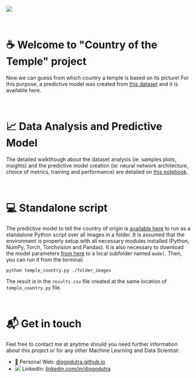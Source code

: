 ![](https://th.bing.com/th/id/R2182dde2e2eda8f978afbf46f0b80c0c?rik=4HeCF3rfmwSCHw&riu=http%3a%2f%2fwww.css.ethz.ch%2fen%2fthink-tank%2fthemes%2fmediation-support-and-peace-promotion%2freligion-and-mediation%2frmc%2f_jcr_content%2fpar%2ffullwidthimage%2fimage.imageformat.lightbox.493741631.jpg&ehk=TS6d2aReC7GIQ5bYZ0oqPOPYE4nklyBQZcLoIP%2fT6dE%3d&risl=&pid=ImgRaw)

<p>&nbsp;</p>

# &#x2615; Welcome to "Country of the Temple" project

Now we can guess from which country a temple is based on its picture! For this purpose, a predictive model was created from [this dataset](https://drive.google.com/file/d/1ccqGu9r815WvgHAlG2CujzUPOEW_Pvo9/view?usp=sharing) and it is available here.


<p>&nbsp;</p>

# &#x1f4c8; Data Analysis and Predictive Model

The detailed walkthough about the dataset analysis (ie: samples plots, insights) and the predictive model creation (ie: neural network architecture, choice of metrics, training and performance) are detailed on [this notebook](https://git.toptal.com/screening/diogo-dutra-2/-/blob/master/notebook/temple_country_pytorch.ipynb).


<p>&nbsp;</p>

# &#128187; Standalone script

The predictive model to tell the country of origin is [available here](https://git.toptal.com/screening/diogo-dutra-2/-/blob/master/temple_country.py) to run as a standalone Python script over all images in a folder. It is assumed that the environment is properly setup with all necessary modules installed (Python, NumPy, Torch, Torchvision and Pandas). It is also necessary to download the model parameters [from here](https://git.toptal.com/screening/diogo-dutra-2/-/tree/master/model) to a local subfolder named `model`. Then, you can run it from the terminal:
```
python temple_country.py ./folder_images 
```
The result is in the `results.csv` file created at the same location of `temple_country.py` file.

<p>&nbsp;</p>

# 📬 Get in touch

Feel free to contact me at anytime should you need further information about this project or for any other Machine Learning and Data Scientist:
- &#128100; Personal Web: [diogodutra.github.io](https://diogodutra.github.io)
- ![](https://i.stack.imgur.com/gVE0j.png) LinkedIn: [linkedin.com/in/diogodutra]()